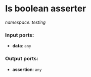 # Is boolean asserter

_namespace: testing_

### Input ports:

* __data__: ` any `

### Output ports:

* __assertion__: ` any `

